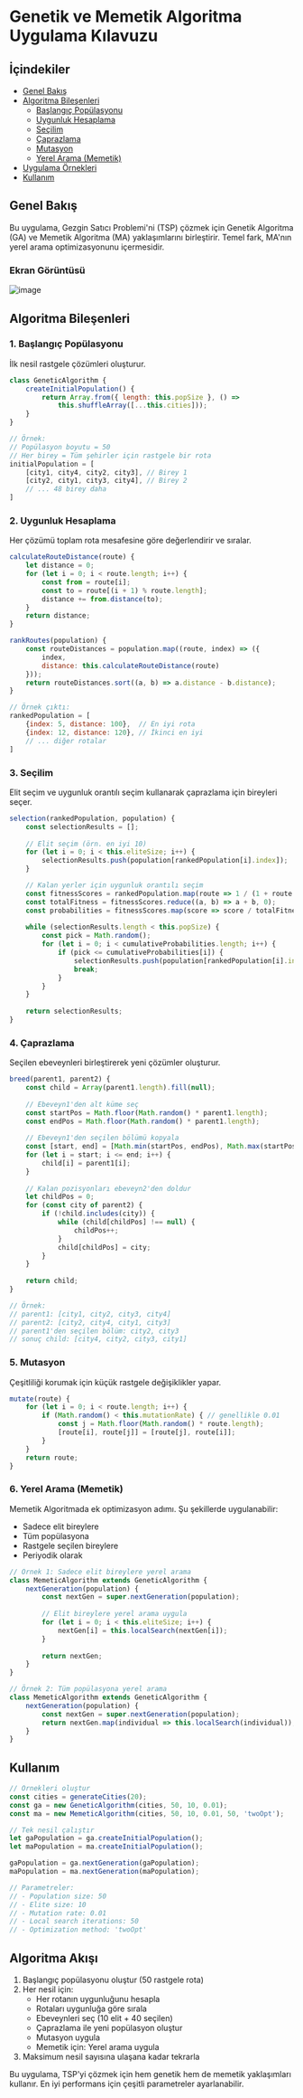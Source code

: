 # Genetik ve Memetik Algoritma Uygulama Kılavuzu

## İçindekiler
- [Genel Bakış](#genel-bakış)
- [Algoritma Bileşenleri](#algoritma-bileşenleri)
  - [Başlangıç Popülasyonu](#1-başlangıç-popülasyonu)
  - [Uygunluk Hesaplama](#2-uygunluk-hesaplama)
  - [Seçilim](#3-seçilim)
  - [Çaprazlama](#4-çaprazlama)
  - [Mutasyon](#5-mutasyon)
  - [Yerel Arama (Memetik)](#6-yerel-arama-memetik)
- [Uygulama Örnekleri](#uygulama-örnekleri)
- [Kullanım](#kullanım)

## Genel Bakış 

Bu uygulama, Gezgin Satıcı Problemi'ni (TSP) çözmek için Genetik Algoritma (GA) ve Memetik Algoritma (MA) yaklaşımlarını birleştirir. Temel fark, MA'nın yerel arama optimizasyonunu içermesidir.
### Ekran Görüntüsü
![image](https://github.com/user-attachments/assets/4dadd789-bc42-4b07-a275-09c3daa6d73b)


## Algoritma Bileşenleri

### 1. Başlangıç Popülasyonu

İlk nesil rastgele çözümleri oluşturur.

```javascript
class GeneticAlgorithm {
    createInitialPopulation() {
        return Array.from({ length: this.popSize }, () => 
            this.shuffleArray([...this.cities]));
    }
}

// Örnek:
// Popülasyon boyutu = 50
// Her birey = Tüm şehirler için rastgele bir rota
initialPopulation = [
    [city1, city4, city2, city3], // Birey 1
    [city2, city1, city3, city4], // Birey 2
    // ... 48 birey daha
]
```

### 2. Uygunluk Hesaplama

Her çözümü toplam rota mesafesine göre değerlendirir ve sıralar.

```javascript
calculateRouteDistance(route) {
    let distance = 0;
    for (let i = 0; i < route.length; i++) {
        const from = route[i];
        const to = route[(i + 1) % route.length];
        distance += from.distance(to);
    }
    return distance;
}

rankRoutes(population) {
    const routeDistances = population.map((route, index) => ({
        index,
        distance: this.calculateRouteDistance(route)
    }));
    return routeDistances.sort((a, b) => a.distance - b.distance);
}

// Örnek çıktı:
rankedPopulation = [
    {index: 5, distance: 100},  // En iyi rota
    {index: 12, distance: 120}, // İkinci en iyi
    // ... diğer rotalar
]
```

### 3. Seçilim

Elit seçim ve uygunluk orantılı seçim kullanarak çaprazlama için bireyleri seçer.

```javascript
selection(rankedPopulation, population) {
    const selectionResults = [];
    
    // Elit seçim (örn. en iyi 10)
    for (let i = 0; i < this.eliteSize; i++) {
        selectionResults.push(population[rankedPopulation[i].index]);
    }

    // Kalan yerler için uygunluk orantılı seçim
    const fitnessScores = rankedPopulation.map(route => 1 / (1 + route.distance));
    const totalFitness = fitnessScores.reduce((a, b) => a + b, 0);
    const probabilities = fitnessScores.map(score => score / totalFitness);
    
    while (selectionResults.length < this.popSize) {
        const pick = Math.random();
        for (let i = 0; i < cumulativeProbabilities.length; i++) {
            if (pick <= cumulativeProbabilities[i]) {
                selectionResults.push(population[rankedPopulation[i].index]);
                break;
            }
        }
    }
    
    return selectionResults;
}
```

### 4. Çaprazlama

Seçilen ebeveynleri birleştirerek yeni çözümler oluşturur.

```javascript
breed(parent1, parent2) {
    const child = Array(parent1.length).fill(null);
    
    // Ebeveyn1'den alt küme seç
    const startPos = Math.floor(Math.random() * parent1.length);
    const endPos = Math.floor(Math.random() * parent1.length);
    
    // Ebeveyn1'den seçilen bölümü kopyala
    const [start, end] = [Math.min(startPos, endPos), Math.max(startPos, endPos)];
    for (let i = start; i <= end; i++) {
        child[i] = parent1[i];
    }
    
    // Kalan pozisyonları ebeveyn2'den doldur
    let childPos = 0;
    for (const city of parent2) {
        if (!child.includes(city)) {
            while (child[childPos] !== null) {
                childPos++;
            }
            child[childPos] = city;
        }
    }
    
    return child;
}

// Örnek:
// parent1: [city1, city2, city3, city4]
// parent2: [city2, city4, city1, city3]
// parent1'den seçilen bölüm: city2, city3
// sonuç child: [city4, city2, city3, city1]
```

### 5. Mutasyon

Çeşitliliği korumak için küçük rastgele değişiklikler yapar.

```javascript
mutate(route) {
    for (let i = 0; i < route.length; i++) {
        if (Math.random() < this.mutationRate) { // genellikle 0.01
            const j = Math.floor(Math.random() * route.length);
            [route[i], route[j]] = [route[j], route[i]];
        }
    }
    return route;
}
```

### 6. Yerel Arama (Memetik)

Memetik Algoritmada ek optimizasyon adımı. Şu şekillerde uygulanabilir:
- Sadece elit bireylere
- Tüm popülasyona
- Rastgele seçilen bireylere
- Periyodik olarak

```javascript
// Örnek 1: Sadece elit bireylere yerel arama
class MemeticAlgorithm extends GeneticAlgorithm {
    nextGeneration(population) {
        const nextGen = super.nextGeneration(population);
        
        // Elit bireylere yerel arama uygula
        for (let i = 0; i < this.eliteSize; i++) {
            nextGen[i] = this.localSearch(nextGen[i]);
        }
        
        return nextGen;
    }
}

// Örnek 2: Tüm popülasyona yerel arama
class MemeticAlgorithm extends GeneticAlgorithm {
    nextGeneration(population) {
        const nextGen = super.nextGeneration(population);
        return nextGen.map(individual => this.localSearch(individual));
    }
}
```

## Kullanım

```javascript
// Örnekleri oluştur
const cities = generateCities(20);
const ga = new GeneticAlgorithm(cities, 50, 10, 0.01);
const ma = new MemeticAlgorithm(cities, 50, 10, 0.01, 50, 'twoOpt');

// Tek nesil çalıştır
let gaPopulation = ga.createInitialPopulation();
let maPopulation = ma.createInitialPopulation();

gaPopulation = ga.nextGeneration(gaPopulation);
maPopulation = ma.nextGeneration(maPopulation);

// Parametreler:
// - Population size: 50
// - Elite size: 10
// - Mutation rate: 0.01
// - Local search iterations: 50
// - Optimization method: 'twoOpt'
```

## Algoritma Akışı

1. Başlangıç popülasyonu oluştur (50 rastgele rota)
2. Her nesil için:
   - Her rotanın uygunluğunu hesapla
   - Rotaları uygunluğa göre sırala
   - Ebeveynleri seç (10 elit + 40 seçilen)
   - Çaprazlama ile yeni popülasyon oluştur
   - Mutasyon uygula
   - Memetik için: Yerel arama uygula
3. Maksimum nesil sayısına ulaşana kadar tekrarla

Bu uygulama, TSP'yi çözmek için hem genetik hem de memetik yaklaşımları kullanır. En iyi performans için çeşitli parametreler ayarlanabilir.
